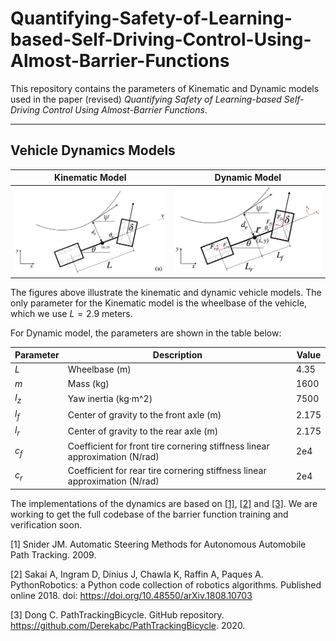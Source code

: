 # Quantifying-Safety-of-Learning-based-Self-Driving-Control-Using-Almost-Barrier-Functions

This repository contains the parameters of Kinematic and Dynamic models used in the paper (revised) _Quantifying Safety of Learning-based Self-Driving Control Using Almost-Barrier Functions_.



---


## Vehicle Dynamics Models

Kinematic Model      |  Dynamic Model    
:-------------------------:|:------------------------:
![Kinematic Model](/figures/kinematic_model.png)  |  ![Dynamic Model](/figures/dynamic_model.png) 

The figures above illustrate the kinematic and dynamic vehicle models. The only parameter for the Kinematic model is the wheelbase of the vehicle, which we use $L=2.9$ meters.

For Dynamic model, the parameters are shown in the table below:

| Parameter | Description                                                                 | Value |
|-----------|-----------------------------------------------------------------------------|-------|
| $L$       | Wheelbase (m)                                                               | 4.35  |
| $m$       | Mass (kg)                                                                   | 1600  |
| $I_z$     | Yaw inertia (kg·m^2)                                                        | 7500  |
| $l_f$     | Center of gravity to the front axle (m)                                     | 2.175 |
| $l_r$     | Center of gravity to the rear axle (m)                                      | 2.175 |
| $c_f$     | Coefficient for front tire cornering stiffness linear approximation (N/rad) | 2e4   |
| $c_r$     | Coefficient for rear tire cornering stiffness linear approximation (N/rad)  | 2e4   |

The implementations of the dynamics are based on [[1]](#1), [[2]](#2) and [[3]](#3). We are working to get the full codebase of the barrier function training and verification soon.

<a id="1">[1]</a> 
Snider JM. 
Automatic Steering Methods for Autonomous Automobile Path Tracking.
2009.

<a id="2">[2]</a> 
Sakai A, Ingram D, Dinius J, Chawla K, Raffin A, Paques A. 
PythonRobotics: a Python code collection of robotics algorithms. 
Published online 2018. doi: <https://doi.org/10.48550/arXiv.1808.10703>

<a id="3">[3]</a> 
Dong C. 
PathTrackingBicycle. GitHub repository.
<https://github.com/Derekabc/PathTrackingBicycle>.
2020.